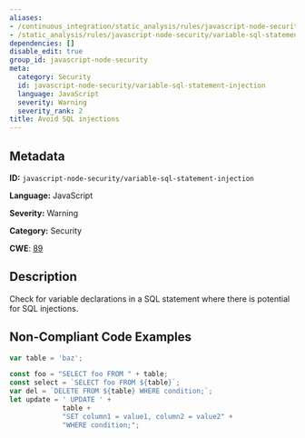 ```yaml
---
aliases:
- /continuous_integration/static_analysis/rules/javascript-node-security/variable-sql-statement-injection
- /static_analysis/rules/javascript-node-security/variable-sql-statement-injection
dependencies: []
disable_edit: true
group_id: javascript-node-security
meta:
  category: Security
  id: javascript-node-security/variable-sql-statement-injection
  language: JavaScript
  severity: Warning
  severity_rank: 2
title: Avoid SQL injections
---
```

<!--  SOURCED FROM https://github.com/DataDog/datadog-static-analyzer-rule-docs -->


## Metadata
**ID:** `javascript-node-security/variable-sql-statement-injection`

**Language:** JavaScript

**Severity:** Warning

**Category:** Security

**CWE**: [89](https://cwe.mitre.org/data/definitions/89.html)

## Description
Check for variable declarations in a SQL statement where there is potential for SQL injections.

## Non-Compliant Code Examples
```javascript
var table = 'baz';

const foo = "SELECT foo FROM " + table;
const select = `SELECT foo FROM ${table}`;
var del = `DELETE FROM ${table} WHERE condition;`;
let update = ' UPDATE ' +
             table +
             "SET column1 = value1, column2 = value2" +
             "WHERE condition;";
```
